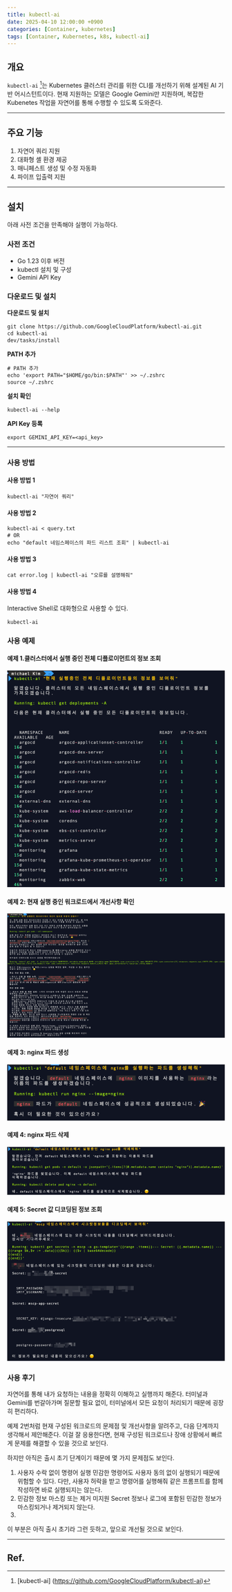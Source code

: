 ```yaml
---
title: kubectl-ai
date: 2025-04-10 12:00:00 +0900
categories: [Container, kubernetes]
tags: [Container, Kubernetes, k8s, kubectl-ai]
---
```


## 개요

`kubectl-ai` [^1]는 Kubernetes 클러스터 관리를 위한 CLI를 개선하기 위해 설계된 AI 기반 어시스턴트이다.
현재 지원하는 모델은 Google Gemini만 지원하며, 복잡한 Kubenetes 작업을 자연어를 통해 수행할 수 있도록 도와준다.

---

## 주요 기능
1. 자연어 쿼리 지원
2. 대화형 셸 환경 제공
3. 매니페스트 생성 및 수정 자동화
4. 파이프 입출력 지원

---
## 설치

아래 사전 조건을 만족해야 실행이 가능하다.

### 사전 조건
- Go 1.23 이후 버전
- kubectl 설치 및 구성
- Gemini API Key 

### 다운로드 및 설치
**다운로드 및 설치**
```shell
git clone https://github.com/GoogleCloudPlatform/kubectl-ai.git
cd kubectl-ai
dev/tasks/install
```

**PATH 추가**
```shell
# PATH 추가
echo 'export PATH="$HOME/go/bin:$PATH"' >> ~/.zshrc
source ~/.zshrc
```
**설치 확인**
```shell
kubectl-ai --help
```

**API Key 등록**
```shell
export GEMINI_API_KEY=<api_key>
```
---
### 사용 방법

#### 사용 방법 1
```shell
kubectl-ai "자연어 쿼리"
```
#### 사용 방법 2
```shell
kubectl-ai < query.txt
# OR
echo "default 네임스페이스의 파드 리스트 조회" | kubectl-ai 
```

#### 사용 방법 3
```shell
cat error.log | kubectl-ai "오류를 설명해줘"
```

#### 사용 방법 4
Interactive Shell로 대화형으로 사용할 수 있다.
```shell
kubectl-ai
```


### 사용 예제
#### 예제 1.클러스터에서 실행 중인 전체 디플로이먼트의 정보 조회

![img.png](/assets/img/posts/2025-04-10-kubectl-ai/example01.png)

#### 예제 2: 현재 실행 중인 워크로드에서 개선사항 확인 
![img.png](/assets/img/posts/2025-04-10-kubectl-ai/example02.png)

#### 예제 3: nginx 파드 생성
![img.png](/assets/img/posts/2025-04-10-kubectl-ai/example03.png)

#### 예제 4: nginx 파드 삭제
![img.png](/assets/img/posts/2025-04-10-kubectl-ai/example04.png)

#### 예제 5: Secret 값 디코딩된 정보 조회 
![img.png](/assets/img/posts/2025-04-10-kubectl-ai/example05.png)

### 사용 후기
자연어를 통해 내가 요청하는 내용을 정확히 이해하고 실행까지 해준다.
터미널과 Gemini를 번갈아가며 질문할 필요 없이, 터미널에서 모든 요청이 처리되기 때문에 굉장히 편리하다.

예제 2번처럼 현재 구성된 워크로드의 문제점 및 개선사항을 알려주고, 다음 단계까지 생각해서 제안해준다.
이걸 잘 응용한다면, 현재 구성된 워크로드나 장애 상황에서 빠르게 문제를 해결할 수 있을 것으로 보인다.

하지만 아직은 출시 초기 단계이기 때문에 몇 가지 문제점도 보인다.
1.	사용자 수락 없이 명령어 실행
민감한 명령어도 사용자 동의 없이 실행되기 때문에 위험할 수 있다.
다만, 사용자 허락을 받고 명령어를 실행해줘 같은 프롬프트를 함께 작성하면 바로 실행되지는 않는다.
2.	민감한 정보 마스킹 또는 제거 미지원
Secret 정보나 로그에 포함된 민감한 정보가 마스킹되거나 제거되지 않는다.
3. 
이 부분은 아직 출시 초기라 그런 듯하고, 앞으로 개선될 것으로 보인다.


---
## Ref.

[^1]: [kubectl-ai] (https://github.com/GoogleCloudPlatform/kubectl-ai)
